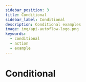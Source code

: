 ```yaml
---
sidebar_position: 3
title: Conditional
sidebar_label: Conditional
description: Conditional examples
image: img/api-autoflow-logo.png
keywords:
  - conditional
  - action
  - example
---
```


# Conditional